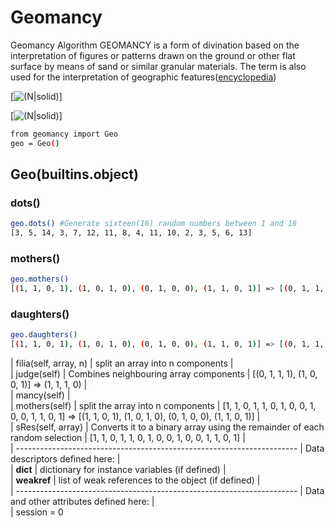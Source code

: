 # Geomancy
Geomancy Algorithm
GEOMANCY is a form of divination based on the interpretation of figures or patterns drawn on the ground or other flat surface by means of sand or similar granular materials. The term is also used for the interpretation of geographic features([encyclopedia](https://www.encyclopedia.com/philosophy-and-religion/other-religious-beliefs-and-general-terms/miscellaneous-religion/geomancy))

[![(N|solid)](,https://upload.wikimedia.org/wikipedia/commons/a/ad/Geomantic_housechart.svg)]


[![(N|solid)](https://images.squarespace-cdn.com/content/v1/5859c8c603596e40874b984a/1578281775652-R7KQDME26QIAPP9IA9CE/ke17ZwdGBToddI8pDm48kB1nek-r9_fKmttojQdT0o1Zw-zPPgdn4jUwVcJE1ZvWQUxwkmyExglNqGp0IvTJZUJFbgE-7XRK3dMEBRBhUpxkmcCFddqaYICggqibSGl5UuaPblmPWdOXCh0RTRmTcvZAWJrb_MaYEBMvE196V5I/image1.png)]
```sh
from geomancy import Geo
geo = Geo()
```
## Geo(builtins.object)
###  dots()
 ```sh
 geo.dots() #Generate sixteen(16) random numbers between 1 and 16
 [3, 5, 14, 3, 7, 12, 11, 8, 4, 11, 10, 2, 3, 5, 6, 13]
```
###  mothers()
 ```sh
 geo.mothers()
 [(1, 1, 0, 1), (1, 0, 1, 0), (0, 1, 0, 0), (1, 1, 0, 1)] => [(0, 1, 1, 1), (1, 0, 0, 1)]
```
###  daughters()
 ```sh
 geo.daughters()
 [(1, 1, 0, 1), (1, 0, 1, 0), (0, 1, 0, 0), (1, 1, 0, 1)] => [(0, 1, 1, 1), (1, 0, 0, 1)]
```

 
 |  filia(self, array, n)
 |      split an array into n components
 |  
 |  judge(self)
 |      Combines neighbouring array components
 |       [(0, 1, 1, 1), (1, 0, 0, 1)] => (1, 1, 1, 0)
 |  
 |  mancy(self)
 |  
 |  mothers(self)
 |      split the array into n components
 |      [1, 1, 0, 1, 1, 0, 1, 0, 0, 1, 0, 0, 1, 1, 0, 1] => [(1, 1, 0, 1), (1, 0, 1, 0), (0, 1, 0, 0), (1, 1, 0, 1)]
 |  
 |  sRes(self, array)
 |      Converts it to a binary array using the remainder of each random selection
 |      [1, 1, 0, 1, 1, 0, 1, 0, 0, 1, 0, 0, 1, 1, 0, 1]
 |  
 |  ----------------------------------------------------------------------
 |  Data descriptors defined here:
 |  
 |  __dict__
 |      dictionary for instance variables (if defined)
 |  
 |  __weakref__
 |      list of weak references to the object (if defined)
 |  
 |  ----------------------------------------------------------------------
 |  Data and other attributes defined here:
 |  
 |  session = 0
